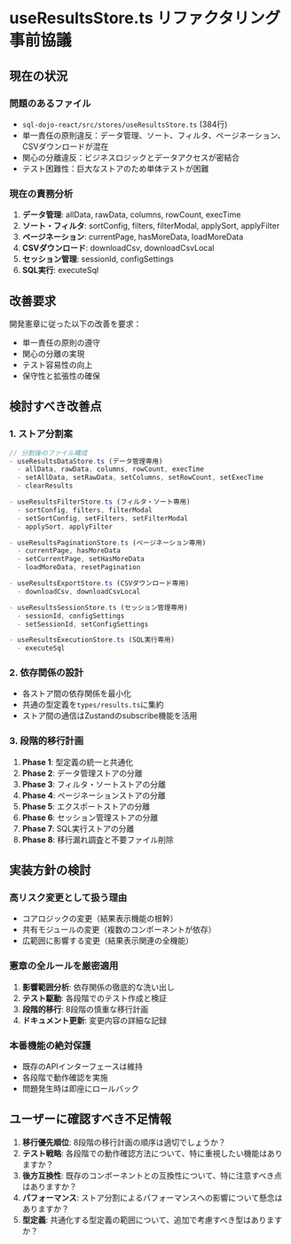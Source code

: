 # useResultsStore.ts リファクタリング事前協議

## 現在の状況

### 問題のあるファイル
- `sql-dojo-react/src/stores/useResultsStore.ts` (384行)
- 単一責任の原則違反：データ管理、ソート、フィルタ、ページネーション、CSVダウンロードが混在
- 関心の分離違反：ビジネスロジックとデータアクセスが密結合
- テスト困難性：巨大なストアのため単体テストが困難

### 現在の責務分析
1. **データ管理**: allData, rawData, columns, rowCount, execTime
2. **ソート・フィルタ**: sortConfig, filters, filterModal, applySort, applyFilter
3. **ページネーション**: currentPage, hasMoreData, loadMoreData
4. **CSVダウンロード**: downloadCsv, downloadCsvLocal
5. **セッション管理**: sessionId, configSettings
6. **SQL実行**: executeSql

## 改善要求

開発憲章に従った以下の改善を要求：
- 単一責任の原則の遵守
- 関心の分離の実現
- テスト容易性の向上
- 保守性と拡張性の確保

## 検討すべき改善点

### 1. ストア分割案
```typescript
// 分割後のファイル構成
- useResultsDataStore.ts (データ管理専用)
  - allData, rawData, columns, rowCount, execTime
  - setAllData, setRawData, setColumns, setRowCount, setExecTime
  - clearResults

- useResultsFilterStore.ts (フィルタ・ソート専用)
  - sortConfig, filters, filterModal
  - setSortConfig, setFilters, setFilterModal
  - applySort, applyFilter

- useResultsPaginationStore.ts (ページネーション専用)
  - currentPage, hasMoreData
  - setCurrentPage, setHasMoreData
  - loadMoreData, resetPagination

- useResultsExportStore.ts (CSVダウンロード専用)
  - downloadCsv, downloadCsvLocal

- useResultsSessionStore.ts (セッション管理専用)
  - sessionId, configSettings
  - setSessionId, setConfigSettings

- useResultsExecutionStore.ts (SQL実行専用)
  - executeSql
```

### 2. 依存関係の設計
- 各ストア間の依存関係を最小化
- 共通の型定義を`types/results.ts`に集約
- ストア間の通信はZustandのsubscribe機能を活用

### 3. 段階的移行計画
1. **Phase 1**: 型定義の統一と共通化
2. **Phase 2**: データ管理ストアの分離
3. **Phase 3**: フィルタ・ソートストアの分離
4. **Phase 4**: ページネーションストアの分離
5. **Phase 5**: エクスポートストアの分離
6. **Phase 6**: セッション管理ストアの分離
7. **Phase 7**: SQL実行ストアの分離
8. **Phase 8**: 移行漏れ調査と不要ファイル削除

## 実装方針の検討

### 高リスク変更として扱う理由
- コアロジックの変更（結果表示機能の根幹）
- 共有モジュールの変更（複数のコンポーネントが依存）
- 広範囲に影響する変更（結果表示関連の全機能）

### 憲章の全ルールを厳密適用
1. **影響範囲分析**: 依存関係の徹底的な洗い出し
2. **テスト駆動**: 各段階でのテスト作成と検証
3. **段階的移行**: 8段階の慎重な移行計画
4. **ドキュメント更新**: 変更内容の詳細な記録

### 本番機能の絶対保護
- 既存のAPIインターフェースは維持
- 各段階で動作確認を実施
- 問題発生時は即座にロールバック

## ユーザーに確認すべき不足情報

1. **移行優先順位**: 8段階の移行計画の順序は適切でしょうか？
2. **テスト戦略**: 各段階での動作確認方法について、特に重視したい機能はありますか？
3. **後方互換性**: 既存のコンポーネントとの互換性について、特に注意すべき点はありますか？
4. **パフォーマンス**: ストア分割によるパフォーマンスへの影響について懸念はありますか？
5. **型定義**: 共通化する型定義の範囲について、追加で考慮すべき型はありますか？ 